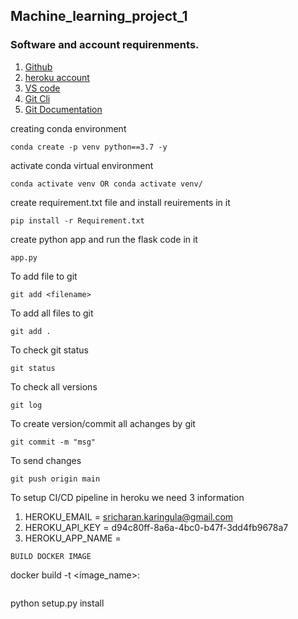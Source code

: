 ## Machine_learning_project_1
### Software and account requirenments.

 1. [Github](https://github.com/)
 2. [heroku account](https://www.heroku.com/)
 3. [VS code](https://code.visualstudio.com/)
 4. [Git Cli](https://git-scm.com/downloads)
 5. [Git Documentation](https://git-scm.com/doc)


 creating conda environment
 ```
 conda create -p venv python==3.7 -y
 ```
 activate conda virtual environment
 ```
 conda activate venv OR conda activate venv/
 ```
 create requirement.txt file and install reuirements in it
 ```
 pip install -r Requirement.txt
 ```
 create python app and run the flask code in it
 ```
 app.py
```
To add file to git
```
git add <filename>
```
To add all files to git
```
git add .
```
To check git status
```
git status
```
To check all versions
```
git log
```
To create version/commit all achanges by git
```
git commit -m "msg"
```
To send changes
```
git push origin main
```
To setup CI/CD pipeline in heroku we need 3 information

1. HEROKU_EMAIL = sricharan.karingula@gmail.com
2. HEROKU_API_KEY = d94c80ff-8a6a-4bc0-b47f-3dd4fb9678a7
3. HEROKU_APP_NAME = 

```
BUILD DOCKER IMAGE
```
docker build -t <image_name>:<tagname>
```

```
python setup.py install
```
